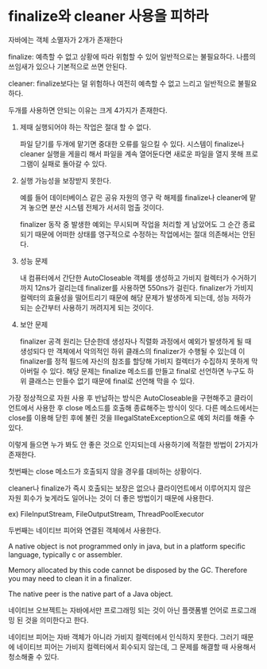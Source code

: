 # finalize와 cleaner 사용을 피하라

자바에는 객체 소멸자가 2개가 존재한다

finalize: 예측할 수 없고 상황에 따라 위험할 수 있어 일반적으로는 불필요하다. 나름의 쓰임새가 있으나 기본적으로 쓰면 안된다.

cleaner: finalize보다는 덜 위험하나 여전히 예측할 수 없고 느리고 일반적으로 불필요하다.

두개를 사용하면 안되는 이유는 크게 4가지가 존재한다.

1. 제때 실행되어야 하는 작업은 절대 할 수 없다.

   파일 닫기를 두개에 맡기면 중대한 오류를 일으킬 수 있다. 시스템이 finalize나 cleaner 실행을 게을리 해서 파일을 계속 열어둔다면 새로운 파일을 열지 못해 프로그램이 실패로 돌아갈 수 있다.

2. 실행 가능성을 보장받지 못한다.

   예를 들어 데이터베이스 같은 공유 자원의 영구 락 해제를 finalize나 cleaner에 맡겨 놓으면 분산 시스템 전체가 서서히 멈출 것이다.

   finalizer 동작 중 발생한 예외는 무시되며 작업을 처리할 게 남았어도 그 순간 종료되기 때문에 어떠한 상태를 영구적으로 수정하는 작업에서는 절대 의존해서는 안된다.

3. 성능 문제

   내 컴퓨터에서 간단한 AutoCloseable 객체를 생성하고 가비지 컬렉터가 수거하기 까지 12ns가 걸리는데 finalizer를 사용하면 550ns가 걸린다. finalizer가 가비지 컬렉터의 효율성을 떨어트리기 때문에 해당 문제가 발생하게 되는데, 성능 저하가 되는 순간부터 사용하기 꺼려지게 되는 것이다.

4. 보안 문제

   finalizer 공격 원리는 단순한데 생성자나 직렬화 과정에서 예외가 발생하게 될 때 생성되다 만 객체에서 악의적인 하위 클래스의 finalizer가 수행될 수 있는데 이 finalizer를 정적 필드에 자신의 참조를 할당해 가비지 컬렉터가 수집하지 못하게 막아버릴 수 있다. 해당 문제는 finalize 메소드를 만들고 final로 선언하면 누구도 하위 클래스는 만들수 없기 때문에 final로 선언해 막을 수 있다.

가장 정상적으로 자원 사용 후 반납하는 방식은 AutoCloseable을 구현해주고 클라이언트에서 사용한 후 close 메소드를 호출해 종료해주는 방식이 잇다. 다른 메소드에서는 close를 이용해 닫힌 후에 불린 것을 IllegalStateException으로 예외 처리를 해줄 수 있다.

이렇게 들으면 누가 봐도 안 좋은 것으로 인지되는데 사용하기에 적절한 방법이 2가지가 존재한다.

첫번째는 close 메소드가 호출되지 않을 경우를 대비하는 상황이다.

cleaner나 finalize가 즉시 호출되는 보장은 없으나 클라이언트에서 이루어지지 않은 자원 회수가 늦게라도 일어나는 것이 더 좋은 방법이기 때문에 사용한다.

ex) FileInputStream, FileOutputStream, ThreadPoolExecutor

두번째는 네이티브 피어와 연결된 객체에서 사용한다.

A native object is not programmed only in java, but in a platform specific language, typically c or assembler.

Memory allocated by this code cannot be disposed by the GC. Therefore you may need to clean it in a finalizer.

The native peer is the native part of a Java object.

네이티브 오브젝트는 자바에서만 프로그래밍 되는 것이 아닌 플랫폼별 언어로 프로그래밍 된 것을 의미한다고 한다.

네이티브 피어는 자바 객체가 아니라 가비지 컬렉터에서 인식하지 못한다. 그러기 때문에 네이티브 피어는 가비지 컬렉터에서 회수되지 않는데, 그 문제를 해결할 때 사용해서 청소해줄 수 있다.
